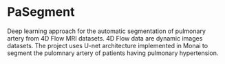 # PaSegment
Deep learning approach for the automatic segmentation of pulmonary artery from 4D Flow MRI datasets. 
4D Flow data are dynamic images datasets. The project uses U-net architecture implemented in Monai to segment the pulomnary artery of patients having pulmonary hypertension.
